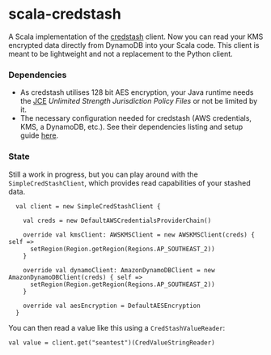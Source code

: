 # scala-credstash

A Scala implementation of the [credstash](https://github.com/fugue/credstash) client. Now you can read your KMS encrypted data directly from DynamoDB into your Scala code. This client is meant to be lightweight and not a replacement to the Python client.

### Dependencies
- As credstash utilises 128 bit AES encryption, your Java runtime needs the [JCE](https://en.wikipedia.org/wiki/Java_Cryptography_Extension) _Unlimited Strength Jurisdiction Policy Files_ or not be limited by it.
- The necessary configuration needed for credstash (AWS credentials, KMS, a DynamoDB, etc.). See their dependencies listing and setup guide [here](https://github.com/fugue/credstash#dependencies).

### State
Still a work in progress, but you can play around with the `SimpleCredStashClient`, which provides read capabilities of your stashed data.

```
  val client = new SimpleCredStashClient {
    
    val creds = new DefaultAWSCredentialsProviderChain()
    
    override val kmsClient: AWSKMSClient = new AWSKMSClient(creds) { self =>
      setRegion(Region.getRegion(Regions.AP_SOUTHEAST_2))
    }

    override val dynamoClient: AmazonDynamoDBClient = new AmazonDynamoDBClient(creds) { self =>
      setRegion(Region.getRegion(Regions.AP_SOUTHEAST_2))
    }

    override val aesEncryption = DefaultAESEncryption
  }
```
You can then read a value like this using a `CredStashValueReader`:
```
val value = client.get("seantest")(CredValueStringReader)
```